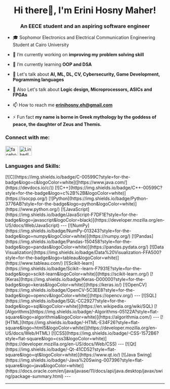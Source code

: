<h1 align="center">Hi there👋, I'm Erini Hosny Maher!</h1>
<h3 align="center">An EECE student and an aspiring software engineer</h3>

- 🎓 Sophomor Electronics and Electrical Communication Engineering Student at Cairo University

- 🔭 I’m currently working on **improving my problem solving skill**

- 🌱 I’m currently learning **OOP and DSA**

- 💬 Let's talk about **AI, ML, DL, CV, Cybersecurity, Game Development, Pogramming languages**
- 💬 Also Let's talk about **Logic design, Microprocessors, ASICs and FPGAs**

- 📫 How to reach me **erinihosny.eh@gmail.com**

- ⚡ Fun fact **my name is borne in Greek mythology by the goddess of peace, the daughter of Zeus and Themis.**

<h3 align="left">Connect with me:</h3>
<p align="left">
<a href="https://www.facebook.com/erinihosny/" target="blank"><img align="center" src="https://raw.githubusercontent.com/rahuldkjain/github-profile-readme-generator/master/src/images/icons/Social/facebook.svg" alt="facebook account" height="30" width="40" /></a>
<a href="https://linkedin.com/in/erinihosny" target="blank"><img align="center" src="https://raw.githubusercontent.com/rahuldkjain/github-profile-readme-generator/master/src/images/icons/Social/linked-in-alt.svg" alt="LinkedIn account" height="30" width="40" /></a>
</p>

<h3 align="left">Languages and Skills:</h3>
[![C](https://img.shields.io/badge/C-00599C?style=for-the-badge&logo=c&logoColor=white]([https://www.java.com/](https://devdocs.io/c/))
[![C++](https://img.shields.io/badge/C++-00599C?style=for-the-badge&logo=c%2B%2B&logoColor=white)](https://isocpp.org/)
[![Python](https://img.shields.io/badge/Python-3776AB?style=for-the-badge&logo=python&logoColor=white)](https://www.python.org/)
[![JavaScript](https://img.shields.io/badge/JavaScript-F7DF1E?style=for-the-badge&logo=javascript&logoColor=black)](https://developer.mozilla.org/en-US/docs/Web/JavaScript)
---
[![NumPy](https://img.shields.io/badge/NumPy-013243?style=for-the-badge&logo=numpy&logoColor=white)](https://numpy.org/)
[![Pandas](https://img.shields.io/badge/Pandas-150458?style=for-the-badge&logo=pandas&logoColor=white)](https://pandas.pydata.org/)
[![Data Visualization](https://img.shields.io/badge/Data%20Visualization-FFA500?style=for-the-badge&logo=tableau&logoColor=white)](https://www.tableau.com/)
[![Scikit-learn](https://img.shields.io/badge/Scikit--learn-F7931E?style=for-the-badge&logo=scikit-learn&logoColor=white)](https://scikit-learn.org/)
[![Keras](https://img.shields.io/badge/Keras-D00000?style=for-the-badge&logo=keras&logoColor=white)](https://keras.io/)
[![OpenCV](https://img.shields.io/badge/OpenCV-5C3EE8?style=for-the-badge&logo=opencv&logoColor=white)](https://opencv.org/)
---
[![SQL](https://img.shields.io/badge/SQL-CC2927?style=for-the-badge&logo=sql&logoColor=white)](https://en.wikipedia.org/wiki/SQL)
[![Algorithms](https://img.shields.io/badge/-Algorithms-05122A?style=flat-square&logo=algorithmia&logoColor=white)](https://algorithmia.com/) 
---
[![HTML](https://img.shields.io/badge/-HTML-E34F26?style=flat-square&logo=html5&logoColor=white)](https://developer.mozilla.org/en-US/docs/Web/HTML) 
[![CSS](https://img.shields.io/badge/-CSS-1572B6?style=flat-square&logo=css3&logoColor=white)](https://developer.mozilla.org/en-US/docs/Web/CSS)
---
[![Qt](https://img.shields.io/badge/-Qt-41CD52?style=flat-square&logo=qt&logoColor=white)](https://www.qt.io/) 
[![Java Swing](https://img.shields.io/badge/-Java%20Swing-007396?style=flat-square&logo=java&logoColor=white)](https://docs.oracle.com/en/java/javase/11/docs/api/java.desktop/javax/swing/package-summary.html) 
---
<hr>

